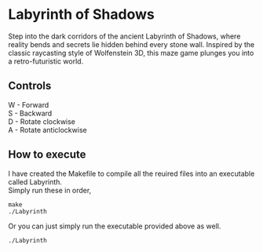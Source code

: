 # Labyrinth of Shadows
Step into the dark corridors of the ancient Labyrinth of Shadows, where reality bends and secrets lie hidden behind every stone wall. Inspired by the classic raycasting style of Wolfenstein 3D, this maze game plunges you into a retro-futuristic world.

## Controls
W - Forward  
S - Backward  
D - Rotate clockwise  
A - Rotate anticlockwise  

## How to execute  
I have created the Makefile to compile all the reuired files into an executable called Labyrinth.  
Simply run these in order,  
```
make
./Labyrinth
```
Or you can just simply run the executable provided above as well.
```
./Labyrinth
```
